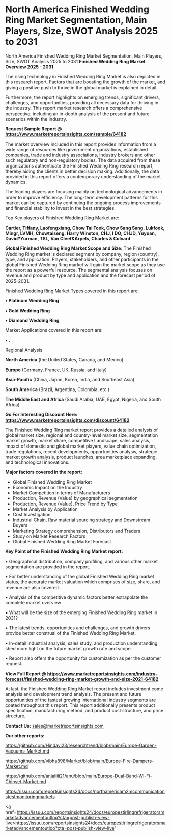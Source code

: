 # North America Finished Wedding Ring Market Segmentation, Main Players, Size, SWOT Analysis 2025 to 2031
North America Finished Wedding Ring Market Segmentation, Main Players, Size, SWOT Analysis 2025 to 2031
<Strong> Finished Wedding Ring Market Overview 2025 - 2031</strong>

The rising technology in Finished Wedding Ring Market is also depicted in this research report. Factors that are boosting the growth of the market, and giving a positive push to thrive in the global market is explained in detail.

Furthermore, the report highlights on emerging trends, significant drivers, challenges, and opportunities, providing all necessary data for thriving in the industry. This report market research offers a comprehensive perspective, including an in-depth analysis of the present and future scenarios within the industry.

<strong>Request Sample Report @ <a href=https://www.marketreportsinsights.com/sample/64182>https://www.marketreportsinsights.com/sample/64182</a></strong>

The market overview included in this report provides information from a wide range of resources like government organizations, established companies, trade and industry associations, industry brokers and other such regulatory and non-regulatory bodies. The data acquired from these organizations authenticate the Finished Wedding Ring research report, thereby aiding the clients in better decision making. Additionally, the data provided in this report offers a contemporary understanding of the market dynamics.

The leading players are focusing mainly on technological advancements in order to improve efficiency. The long-term development patterns for this market can be captured by continuing the ongoing process improvements and financial stability to invest in the best strategies.

Top Key players of Finished Wedding Ring Market are:

<strong>Cartier, Tiffany, Laofengxiang, Chow Tai Fook, Chow Sang Sang, Lukfook, Mingr, LVMH, Chowtaiseng, Harry Winston, CHJ, I DO, CHJD, Yuyuan, David?Yurman, TSL, Van Cleef&Arpels, Charles & Colvard</strong>

<strong><b>Global Finished Wedding Ring Market Scope and Size:</b></strong>
The Finished Wedding Ring market is declared segment by company, region (country), type, and application. Players, stakeholders, and other participants in the global Finished Wedding Ring market will gain the market scope as they use the report as a powerful resource. The segmental analysis focuses on revenue and product by type and application and the forecast period of 2025-2031.

Finished Wedding Ring Market Types covered in this report are:

<strong>• Platinum Wedding Ring

• Gold Wedding Ring

• Diamond Wedding Ring</strong>

Market Applications covered in this report are:

<strong>• .</strong> 

Regional Analysis

<strong>North America</strong> (the United States, Canada, and Mexico)

<strong>Europe</strong> (Germany, France, UK, Russia, and Italy)

<strong>Asia-Pacific</strong> (China, Japan, Korea, India, and Southeast Asia)

<strong>South America</strong> (Brazil, Argentina, Colombia, etc.)

<strong>The Middle East and Africa</strong> (Saudi Arabia, UAE, Egypt, Nigeria, and South Africa)

<strong>Go For Interesting Discount Here: <a href=https://www.marketreportsinsights.com/discount/64182>https://www.marketreportsinsights.com/discount/64182</a></strong>

The Finished Wedding Ring market report provides a detailed analysis of global market size, regional and country-level market size, segmentation market growth, market share, competitive Landscape, sales analysis, impact of domestic and global market players, value chain optimization, trade regulations, recent developments, opportunities analysis, strategic market growth analysis, product launches, area marketplace expanding, and technological innovations.

<strong><b>Major factors covered in the report:</b></strong>
<ul>
  <li>Global Finished Wedding Ring Market </li>
  <li>Economic Impact on the Industry</li>
  <li>Market Competition in terms of Manufacturers</li>
  <li>Production, Revenue (Value) by geographical segmentation</li>
  <li>Production, Revenue (Value), Price Trend by Type</li>
  <li>Market Analysis by Application</li>
  <li>Cost Investigation</li>
  <li>Industrial Chain, Raw material sourcing strategy and Downstream Buyers</li>
  <li>Marketing Strategy comprehension, Distributors and Traders</li>
  <li>Study on Market Research Factors</li>
  <li>Global Finished Wedding Ring Market Forecast</li>
</ul>

<strong><b>Key Point of the Finished Wedding Ring Market report:</b></strong>

• Geographical distribution, company profiling, and various other market segmentation are provided in the report.

• For better understanding of the global Finished Wedding Ring market status, the accurate market valuation which comprises of size, share, and revenue are also covered.

• Analysis of the competitive dynamic factors better extrapolate the complete market overview

• What will be the size of the emerging Finished Wedding Ring market in 2031?

• The latest trends, opportunities and challenges, and growth drivers provide better construal of the Finished Wedding Ring Market.

• In-detail industrial analysis, sales study, and production understanding shed more light on the future market growth rate and scope.

• Report also offers the opportunity for customization as per the customer request.

<strong><b>View Full Report @ <a href=https://www.marketreportsinsights.com/industry-forecast/finished-wedding-ring-market-growth-and-size-2021-64182>https://www.marketreportsinsights.com/industry-forecast/finished-wedding-ring-market-growth-and-size-2021-64182</a></b></strong>


At last, the Finished Wedding Ring Market report includes investment come analysis and development trend analysis. The present and future opportunities of the fastest growing international industry segments are coated throughout this report. This report additionally presents product specification, manufacturing method, and product cost structure, and price structure.

<strong>Contact Us:</strong>
sales@marketreportsinsights.com

<strong>Our other reports:</strong>

<a href=https://github.com/Hindavi23/researchtrend/blob/main/Europe-Garden-Vacuums-Market.md>https://github.com/Hindavi23/researchtrend/blob/main/Europe-Garden-Vacuums-Market.md</a>

<a href=https://github.com/vibha898/Market/blob/main/Europe-Fire-Dampers-Market.md>https://github.com/vibha898/Market/blob/main/Europe-Fire-Dampers-Market.md</a>

<a href=https://github.com/anjaliiii21/anu/blob/main/Europe-Dual-Band-Wi-Fi-Chipset-Market.md>https://github.com/anjaliiii21/anu/blob/main/Europe-Dual-Band-Wi-Fi-Chipset-Market.md</a>

<a href=https://issuu.com/reportsinsights24/docs/northamericam2mcommunicationstestmonitoringmarkets>https://issuu.com/reportsinsights24/docs/northamericam2mcommunicationstestmonitoringmarkets</a>

<a href=https://issuu.com/reportsinsights24/docs/europestirlingrefrigeratorsmarketadvancementoutloo?cta=post-publish-view-live>https://issuu.com/reportsinsights24/docs/europestirlingrefrigeratorsmarketadvancementoutloo?cta=post-publish-view-live</a>"
